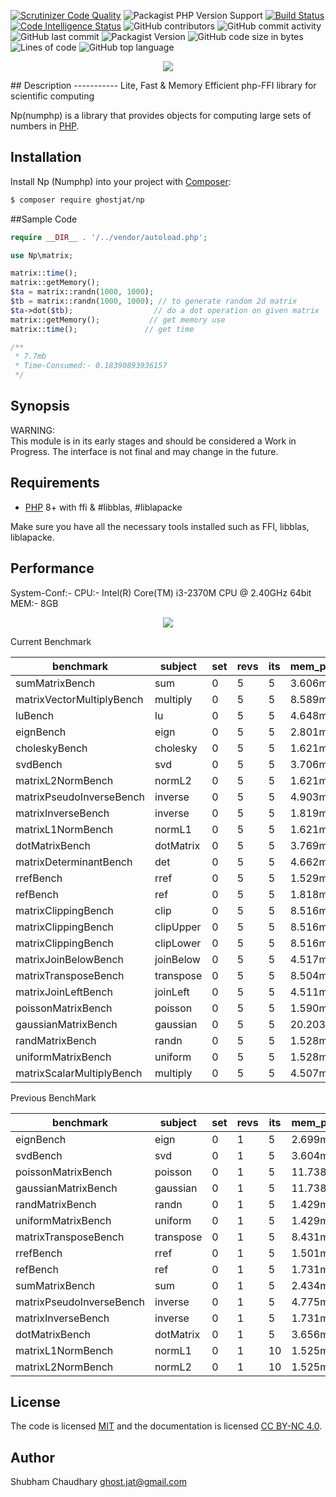 [![Scrutinizer Code Quality](https://scrutinizer-ci.com/g/ghostjat/numphp/badges/quality-score.png?b=main)](https://scrutinizer-ci.com/g/ghostjat/numphp/?branch=main)
![Packagist PHP Version Support](https://img.shields.io/packagist/php-v/ghostjat/numphp)
[![Build Status](https://scrutinizer-ci.com/g/ghostjat/numphp/badges/build.png?b=main)](https://scrutinizer-ci.com/g/ghostjat/numphp/build-status/main)
[![Code Intelligence Status](https://scrutinizer-ci.com/g/ghostjat/numphp/badges/code-intelligence.svg?b=main)](https://scrutinizer-ci.com/code-intelligence)
![GitHub contributors](https://img.shields.io/github/contributors/ghostjat/numphp)
![GitHub commit activity](https://img.shields.io/github/commit-activity/m/ghostjat/numphp)
![GitHub last commit](https://img.shields.io/github/last-commit/ghostjat/numphp)
![Packagist Version](https://img.shields.io/packagist/v/ghostjat/numphp)
![GitHub code size in bytes](https://img.shields.io/github/languages/code-size/ghostjat/numphp)
![Lines of code](https://img.shields.io/tokei/lines/github/ghostjat/numphp)
![GitHub top language](https://img.shields.io/github/languages/top/ghostjat/numphp)
<p align="center">
  <img src="https://github.com/ghostjat/numphp/blob/main/numphp.png">
</p>
## Description
   -----------
Lite, Fast &amp; Memory Efficient php-FFI library for scientific computing

Np(numphp) is a library that provides objects for computing large sets of numbers in [PHP](https://php.net).

## Installation
Install Np (Numphp) into your project with [Composer](https://getcomposer.org/):
```sh
$ composer require ghostjat/np
```
##Sample Code
```php
require __DIR__ . '/../vendor/autoload.php';

use Np\matrix;

matrix::time();
matrix::getMemory();
$ta = matrix::randn(1000, 1000);    
$tb = matrix::randn(1000, 1000); // to generate random 2d matrix
$ta->dot($tb);                  // do a dot operation on given matrix
matrix::getMemory();           // get memory use
matrix::time();               // get time

/**
 * 7.7mb
 * Time-Consumed:- 0.18390893936157
 */
```
Synopsis
--------
WARNING:  
This module is in its early stages and should be considered a Work in Progress.
The interface is not final and may change in the future. 

Requirements
------------
- [PHP](https://php.net) 8+ with ffi & #libblas, #liblapacke   

Make sure you have all the necessary tools installed such as FFI, libblas, liblapacke.

Performance
-----------
System-Conf:- 
CPU:- Intel(R) Core(TM) i3-2370M CPU @ 2.40GHz 64bit
MEM:- 8GB

<p align="center">
  <img src="https://github.com/ghostjat/numphp/blob/main/Numphp Benchmarks.png">
</p>

Current Benchmark

| benchmark                 | subject  | set | revs | its | mem_peak | best   | mode   | mean   | worst  | stdev  | rstdev |
|---------------------------|----------|-----|------|-----|----------|--------|--------|--------|--------|--------|--------|
|sumMatrixBench             | sum      | 0   | 5    | 5   | 3.606mb  | 0.014s | 0.014s | 0.015s | 0.015s | 0.000s | ±1.57% |
|matrixVectorMultiplyBench  | multiply | 0   | 5    | 5   | 8.589mb  | 0.070s | 0.071s | 0.071s | 0.071s | 0.000s | ±0.23% |
|luBench                    | lu       | 0   | 5    | 5   | 4.648mb  | 0.064s | 0.065s | 0.065s | 0.068s | 0.001s | ±1.73% |
|eignBench                  | eign     | 0   | 5    | 5   | 2.801mb  | 0.085s | 0.086s | 0.086s | 0.088s | 0.001s | ±1.20% |
|choleskyBench              | cholesky | 0   | 5    | 5   | 1.621mb  | 0.001s | 0.001s | 0.001s | 0.001s | 0.000s | ±0.91% |
|svdBench                   | svd      | 0   | 5    | 5   | 3.706mb  | 0.126s | 0.126s | 0.127s | 0.133s | 0.002s | ±1.72% |
|matrixL2NormBench          | normL2   | 0   | 5    | 5   | 1.621mb  | 0.003s | 0.003s | 0.003s | 0.003s | 0.000s | ±0.18% |
|matrixPseudoInverseBench   | inverse  | 0   | 5    | 5   | 4.903mb  | 0.156s | 0.156s | 0.158s | 0.163s | 0.003s | ±1.87% |
|matrixInverseBench         | inverse  | 0   | 5    | 5   | 1.819mb  | 0.016s | 0.016s | 0.016s | 0.017s | 0.000s | ±1.75% |
|matrixL1NormBench          | normL1   | 0   | 5    | 5   | 1.621mb  | 0.001s | 0.001s | 0.001s | 0.001s | 0.000s | ±0.35% |
|dotMatrixBench             | dotMatrix| 0   | 5    | 5   | 3.769mb  | 0.006s | 0.006s | 0.006s | 0.006s | 0.000s | ±1.40% |
|matrixDeterminantBench     | det      | 0   | 5    | 5   | 4.662mb  | 0.066s | 0.066s | 0.067s | 0.067s | 0.000s | ±0.56% |
|rrefBench                  | rref     | 0   | 5    | 5   | 1.529mb  | 9.227s | 9.271s | 9.309s | 9.427s | 0.072s | ±0.77% |
|refBench                   | ref      | 0   | 5    | 5   | 1.818mb  | 0.007s | 0.008s | 0.008s | 0.008s | 0.000s | ±1.79% |
|matrixClippingBench        | clip     | 0   | 5    | 5   | 8.516mb  | 0.073s | 0.076s | 0.075s | 0.077s | 0.002s | ±2.42% |
|matrixClippingBench        | clipUpper| 0   | 5    | 5   | 8.516mb  | 0.055s | 0.056s | 0.057s | 0.059s | 0.002s | ±3.10% |
|matrixClippingBench        | clipLower| 0   | 5    | 5   | 8.516mb  | 0.055s | 0.058s | 0.057s | 0.059s | 0.002s | ±2.82% |
|matrixJoinBelowBench       | joinBelow| 0   | 5    | 5   | 4.517mb  | 0.027s | 0.027s | 0.027s | 0.028s | 0.000s | ±0.99% |
|matrixTransposeBench       | transpose| 0   | 5    | 5   | 8.504mb  | 0.057s | 0.057s | 0.058s | 0.059s | 0.001s | ±0.92% |
|matrixJoinLeftBench        | joinLeft | 0   | 5    | 5   | 4.511mb  | 0.025s | 0.025s | 0.026s | 0.027s | 0.001s | ±2.18% |
|poissonMatrixBench         | poisson  | 0   | 5    | 5   | 1.590mb  | 0.029s | 0.029s | 0.029s | 0.030s | 0.000s | ±1.63% |
|gaussianMatrixBench        | gaussian | 0   | 5    | 5   | 20.203mb | 0.056s | 0.056s | 0.056s | 0.056s | 0.000s | ±0.65% |
|randMatrixBench            | randn    | 0   | 5    | 5   | 1.528mb  | 0.017s | 0.017s | 0.017s | 0.017s | 0.000s | ±0.48% |
|uniformMatrixBench         | uniform  | 0   | 5    | 5   | 1.528mb  | 0.021s | 0.021s | 0.021s | 0.022s | 0.000s | ±1.16% |
|matrixScalarMultiplyBench  | multiply | 0   | 5    | 5   | 4.507mb  | 0.042s | 0.042s | 0.043s | 0.045s | 0.001s | ±2.01% |

Previous BenchMark

| benchmark                 | subject   | set | revs | its | mem_peak | mode    | rstdev   |
|---------------------------|-----------|-----|------|-----|----------|---------|----------|
| eignBench                 | eign      | 0   | 1    | 5   | 2.699mb  | 0.309s  | ±4.51%   |
| svdBench                  | svd       | 0   | 1    | 5   | 3.604mb  | 0.148s  | ±3.60%   |
| poissonMatrixBench        | poisson   | 0   | 1    | 5   | 11.738mb | 0.105s  | ±7.07%   |
| gaussianMatrixBench       | gaussian  | 0   | 1    | 5   | 11.738mb | 0.112s  | ±17.12%  |
| randMatrixBench           | randn     | 0   | 1    | 5   | 1.429mb  | 0.048s  | ±2.37%   |
| uniformMatrixBench        | uniform   | 0   | 1    | 5   | 1.429mb  | 0.063s  | ±8.16%   |
| matrixTransposeBench      | transpose | 0   | 1    | 5   | 8.431mb  | 0.120s  | ±1.32%   |
| rrefBench                 | rref      | 0   | 1    | 5   | 1.501mb  | 28.513s | ±1.90%   |
| refBench                  | ref       | 0   | 1    | 5   | 1.731mb  | 0.023s  | ±7.24%   |
| sumMatrixBench            | sum       | 0   | 1    | 5   | 2.434mb  | 0.051s  | ±3.59%   |
| matrixPseudoInverseBench  | inverse   | 0   | 1    | 5   | 4.775mb  | 0.222s  | ±13.76%  |
| matrixInverseBench        | inverse   | 0   | 1    | 5   | 1.731mb  | 0.032s  | ±127.50% |
| dotMatrixBench            | dotMatrix | 0   | 1    | 5   | 3.656mb  | 0.013s  | ±27.94%  |
| matrixL1NormBench         | normL1    | 0   | 1    | 10  | 1.525mb  | 0.001s  | ±0.80%   |
| matrixL2NormBench         | normL2    | 0   | 1    | 10  | 1.525mb  | 0.003s  | ±1.63%   |

License
-------
The code is licensed [MIT](LICENSE) and the documentation is licensed [CC BY-NC 4.0](https://creativecommons.org/licenses/by-nc/4.0/).

Author
------
Shubham Chaudhary <ghost.jat@gmail.com>